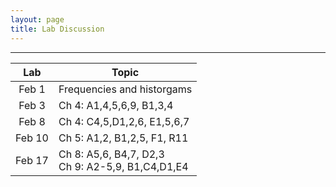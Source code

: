 ```yaml
---
layout: page
title: Lab Discussion
---
```


<hr>

<table>
  <thead>
    <tr>
      <th>Lab</th>
      <th>Topic</th>
    </tr>
  </thead>
  <tbody>
    <tr>
      <td align="center">Feb 1</td>
      <td>Frequencies and historgams</td>
    </tr>
    <tr>
      <td align="center">Feb 3</td>
      <td>Ch 4: A1,4,5,6,9, B1,3,4</td>
    </tr>
    <tr>
      <td align="center">Feb 8</td>
      <td>Ch 4: C4,5,D1,2,6, E1,5,6,7</td>
    </tr>
    <tr>
      <td align="center">Feb 10</td>
      <td>Ch 5: A1,2, B1,2,5, F1, R11</td>
    </tr>
    <tr>
      <td align="center">Feb 17</td>
      <td>Ch 8: A5,6, B4,7, D2,3<br>
        Ch 9: A2-5,9, B1,C4,D1,E4</td>
    </tr>
  </tbody>
 </table>
